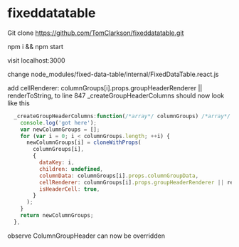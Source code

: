 # fixeddatatable

Git clone https://github.com/TomClarkson/fixeddatatable.git

npm i && npm start

visit localhost:3000

change node_modules/fixed-data-table/internal/FixedDataTable.react.js

add cellRenderer: columnGroups[i].props.groupHeaderRenderer || renderToString, to line 847
_createGroupHeaderColumns should now look like this
```javascript
  _createGroupHeaderColumns:function(/*array*/ columnGroups) /*array*/  {
    console.log('got here');
    var newColumnGroups = [];
    for (var i = 0; i < columnGroups.length; ++i) {
      newColumnGroups[i] = cloneWithProps(
        columnGroups[i],
        {
          dataKey: i,
          children: undefined,
          columnData: columnGroups[i].props.columnGroupData,
          cellRenderer: columnGroups[i].props.groupHeaderRenderer || renderToString,
          isHeaderCell: true,
        }
      );
    }
    return newColumnGroups;
  },
  ```
observe ColumnGroupHeader can now be overridden

